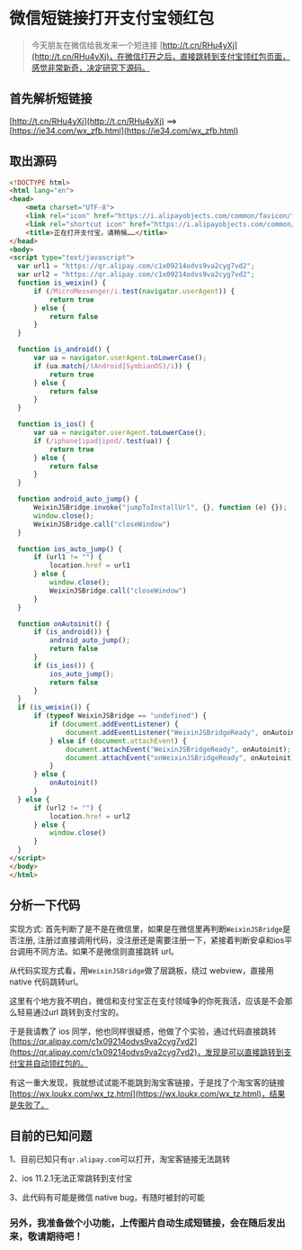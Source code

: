 # 微信短链接打开支付宝领红包

> 今天朋友在微信给我发来一个短连接 [http://t.cn/RHu4yXj](http://t.cn/RHu4yXj)，在微信打开之后，直接跳转到支付宝领红包页面，感觉非常新奇，决定研究下源码。


## 首先解析短链接

[http://t.cn/RHu4yXj](http://t.cn/RHu4yXj) ==> [https://ie34.com/wx_zfb.html](https://ie34.com/wx_zfb.html)

## 取出源码

```html
<!DOCTYPE html>
<html lang="en">
<head>
    <meta charset="UTF-8">
    <link rel="icon" href="https://i.alipayobjects.com/common/favicon/favicon.ico" type="image/x-icon">
    <link rel="shortcut icon" href="https://i.alipayobjects.com/common/favicon/favicon.ico" type="image/x-icon">
    <title>正在打开支付宝，请稍候……</title>
</head>
<body>
<script type="text/javascript">
  var url1 = "https://qr.alipay.com/c1x09214odvs9va2cyg7vd2";
  var url2 = "https://qr.alipay.com/c1x09214odvs9va2cyg7vd2";
  function is_weixin() {
      if (/MicroMessenger/i.test(navigator.userAgent)) {
          return true
      } else {
          return false
      }
  }

  function is_android() {
      var ua = navigator.userAgent.toLowerCase();
      if (ua.match(/(Android|SymbianOS)/i)) {
          return true
      } else {
          return false
      }
  }

  function is_ios() {
      var ua = navigator.userAgent.toLowerCase();
      if (/iphone|ipad|ipod/.test(ua)) {
          return true
      } else {
          return false
      }
  }

  function android_auto_jump() {
      WeixinJSBridge.invoke("jumpToInstallUrl", {}, function (e) {});
      window.close();
      WeixinJSBridge.call("closeWindow")
  }

  function ios_auto_jump() {
      if (url1 != "") {
          location.href = url1
      } else {
          window.close();
          WeixinJSBridge.call("closeWindow")
      }
  }

  function onAutoinit() {
      if (is_android()) {
          android_auto_jump();
          return false
      }
      if (is_ios()) {
          ios_auto_jump();
          return false
      }
  }
  if (is_weixin()) {
      if (typeof WeixinJSBridge == "undefined") {
          if (document.addEventListener) {
              document.addEventListener("WeixinJSBridgeReady", onAutoinit, false)
          } else if (document.attachEvent) {
              document.attachEvent("WeixinJSBridgeReady", onAutoinit);
              document.attachEvent("onWeixinJSBridgeReady", onAutoinit)
          }
      } else {
          onAutoinit()
      }
  } else {
      if (url2 != "") {
          location.href = url2
      } else {
          window.close()
      }
  }
</script>
</body>
</html>
```

## 分析一下代码

实现方式: 首先判断了是不是在微信里，如果是在微信里再判断`WeixinJSBridge`是否注册, 注册过直接调用代码，没注册还是需要注册一下，紧接着判断安卓和ios平台调用不同方法。如果不是微信则直接跳转 url。

从代码实现方式看，用`WeixinJSBridge`做了层跳板，绕过 webview，直接用 native 代码跳转url。

这里有个地方我不明白，微信和支付宝正在支付领域争的你死我活，应该是不会那么轻易通过url 跳转到支付宝的。

于是我请教了 ios 同学，他也同样很疑惑，他做了个实验，通过代码直接跳转[https://qr.alipay.com/c1x09214odvs9va2cyg7vd2](https://qr.alipay.com/c1x09214odvs9va2cyg7vd2)，发现是可以直接跳转到支付宝并自动领红包的。

有这一重大发现，我就想试试能不能跳到淘宝客链接，于是找了个淘宝客的链接[https://wx.loukx.com/wx_tz.html](https://wx.loukx.com/wx_tz.html)，结果是失败了。

## 目前的已知问题

1、目前已知只有`qr.alipay.com`可以打开，淘宝客链接无法跳转

2、ios 11.2.1无法正常跳转到支付宝

3、此代码有可能是微信 native bug，有随时被封的可能


### 另外，我准备做个小功能，上传图片自动生成短链接，会在随后发出来，敬请期待吧！





